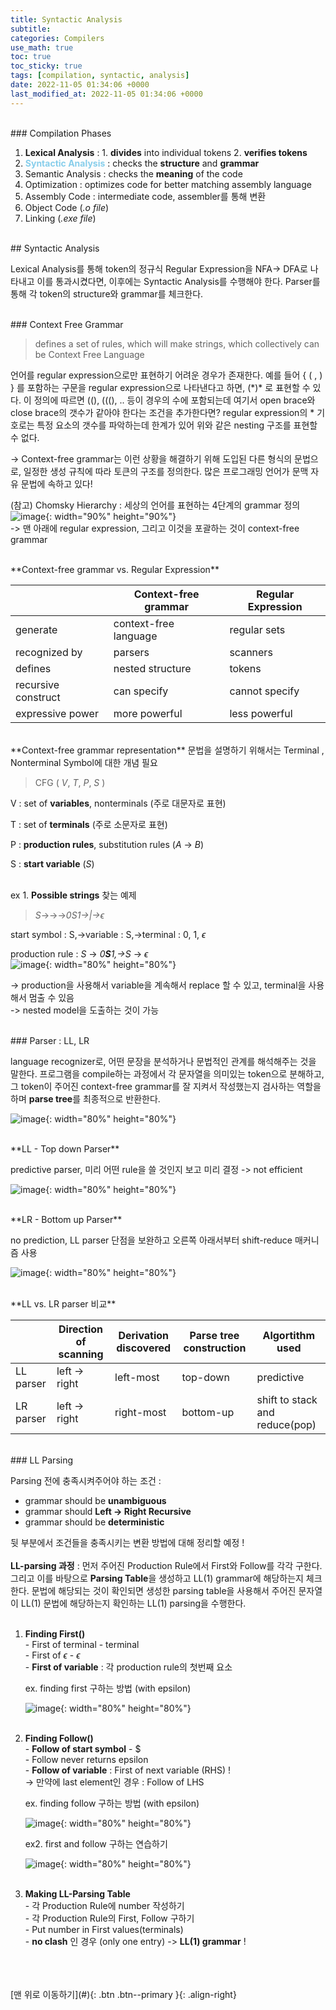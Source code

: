 ```yaml
---
title: Syntactic Analysis
subtitle: 
categories: Compilers
use_math: true
toc: true
toc_sticky: true
tags: [compilation, syntactic, analysis]
date: 2022-11-05 01:34:06 +0000
last_modified_at: 2022-11-05 01:34:06 +0000
---
```



<br/>
### Compilation Phases

1. **Lexical Analysis** : 1. **divides** into individual tokens  2. **verifies tokens**
2. <span style="color:skyblue">**Syntactic Analysis**</span> : checks the **structure** and **grammar**
3. Semantic Analysis : checks the **meaning** of the code  
4. Optimization : optimizes code for better matching assembly language 
5. Assembly Code  : intermediate code, assembler를 통해 변환
6. Object Code (*.o file*)
7. Linking (*.exe file*)


<br/>
## Syntactic Analysis

Lexical Analysis를 통해 token의 정규식 Regular Expression을 NFA-> DFA로 나타내고 이를 통과시켰다면, 이후에는 Syntactic Analysis를 수행해야 한다. Parser를 통해 각 token의 structure와 grammar를 체크한다. 

<br/>
### Context Free Grammar

> defines a set of rules, which will make strings, which collectively can be Context Free Language
> 

언어를 regular expression으로만 표현하기 어려운 경우가 존재한다. 예를 들어 { ( , ) } 를 포함하는 구문을 regular expression으로 나타낸다고 하면, (\*)\* 로 표현할 수 있다. 이 정의에 따르면 ((), (((), .. 등이 경우의 수에 포함되는데 여기서 open brace와 close brace의 갯수가 같아야 한다는 조건을 추가한다면? regular expression의 \* 기호로는 특정 요소의 갯수를 파악하는데 한계가 있어 위와 같은 nesting 구조를 표현할 수 없다.

-> Context-free grammar는 이런 상황을 해결하기 위해 도입된 다른 형식의 문법으로, 일정한 생성 규칙에 따라 토큰의 구조를 정의한다. 많은 프로그래밍 언어가 문맥 자유 문법에 속하고 있다!

(참고) Chomsky Hierarchy : 세상의 언어를 표현하는 4단계의 grammar 정의
![image](https://user-images.githubusercontent.com/86834982/200325821-7deff989-dbe3-422c-9af2-92d4ace573f7.png){: width="90%" height="90%"}  
-> 맨 아래에 regular expression, 그리고 이것을 포괄하는 것이 context-free grammar
 


<br/>
**Context-free grammar vs. Regular Expression**

|  | Context-free grammar | Regular Expression |
| --- | --- | --- |
| generate | context-free language | regular sets |
| recognized by | parsers | scanners |
| defines | nested structure | tokens |
| recursive construct | can specify  | cannot specify  |
| expressive power | more powerful | less powerful |


<br/>
**Context-free grammar representation**  
문법을 설명하기 위해서는 Terminal , Nonterminal Symbol에 대한 개념 필요

>CFG ( *V*, *T*, *P*, *S* )
>

  V : set of **variables**, nonterminals (주로 대문자로 표현)

  T : set of **terminals** (주로 소문자로 표현)

  P : **production rules**,  substitution rules (*A* -> *B*)

  S : **start variable** (*S*)<br/><br/>
  
ex 1. **Possible strings** 찾는 예제

>*S*→->→*0S1→\|→$\epsilon$*
>

start symbol : S,→variable : S,→terminal : 0, 1, $\epsilon$

production rule : *S* -> *0**S**1,→S* -> $\epsilon$   
![image](https://user-images.githubusercontent.com/86834982/200315088-3fbd9a27-1eb3-48a7-8b2b-b30aa8c72235.png){: width="80%" height="80%"}

-> production을 사용해서 variable을 계속해서 replace 할 수 있고, terminal을 사용해서 멈출 수 있음  
-> nested model을 도출하는 것이 가능


<br/>
### Parser : LL, LR

language recognizer로, 어떤 문장을 분석하거나 문법적인 관계를 해석해주는 것을 말한다. 프로그램을 compile하는 과정에서 각 문자열을 의미있는 token으로 분해하고, 그 token이 주어진 context-free grammar를 잘 지켜서 작성했는지 검사하는 역할을 하며 **parse tree**를 최종적으로 반환한다. 


![image](https://user-images.githubusercontent.com/86834982/200318034-f2b002f8-740c-40c5-af2c-dc3f3563a4af.png){: width="80%" height="80%"}

<br/>
**LL - Top down Parser** 

predictive parser, 미리 어떤 rule을 쓸 것인지 보고 미리 결정 -> not efficient 

![image](https://user-images.githubusercontent.com/86834982/200318046-03859608-1619-4a20-8ad7-5665223f10f7.png){: width="80%" height="80%"}

<br/>
**LR - Bottom up Parser**

no prediction, LL parser 단점을 보완하고 오른쪽 아래서부터 shift-reduce 매커니즘 사용 

![image](https://user-images.githubusercontent.com/86834982/200318173-788e5a83-74b1-468f-bfa2-d2a6b5036943.png){: width="80%" height="80%"}

<br/>
**LL vs. LR parser 비교**

|  | Direction of scanning | Derivation discovered | Parse tree construction | Algortithm used |
| --- | --- | --- | --- | --- |
| LL parser | left -> right | left-most | top-down | predictive  |
| LR parser | left -> right | right-most | bottom-up | shift to stack and reduce(pop) |

<br/>
### LL Parsing

Parsing 전에 충족시켜주어야 하는 조건 :

- grammar should be **unambiguous**
- grammar should **Left -> Right Recursive**
- grammar should be **deterministic**

뒷 부분에서 조건들을 충족시키는 변환 방법에 대해 정리할 예정 !  
<br/>
**LL-parsing 과정** : 먼저 주어진 Production Rule에서 First와 Follow를 각각 구한다. 그리고 이를 바탕으로 **Parsing Table**을 생성하고 LL(1) grammar에 해당하는지 체크한다. 문법에 해당되는 것이 확인되면 생성한 parsing table을 사용해서 주어진 문자열이 LL(1) 문법에 해당하는지 확인하는 LL(1) parsing을 수행한다.   
<br/>
1. **Finding First()**
<br/>\- First of terminal - terminal
<br/>\- First of $\epsilon$ - $\epsilon$
<br/>\- **First of variable** : 각 production rule의 첫번째 요소
    
    ex. finding first 구하는 방법 (with epsilon)
    
    ![image](https://user-images.githubusercontent.com/86834982/200318229-70220a6f-0780-433a-b460-284902f002f2.png){: width="80%" height="80%"}
<br/><br/>
2. **Finding Follow()**
<br/> \- **Follow of start symbol** - $
<br/> \- Follow never returns epsilon
<br/> \- **Follow of variable** : First of next variable (RHS) !  
        -> 만약에 last element인 경우 : Follow of LHS
    
    ex. finding follow 구하는 방법 (with epsilon)
    
    ![image](https://user-images.githubusercontent.com/86834982/200318350-422c8cf1-9805-4017-9ee2-d517989fd0b1.png){: width="80%" height="80%"}
    
    ex2. first and follow 구하는 연습하기
    
    ![image](https://user-images.githubusercontent.com/86834982/200318358-fd869d5e-3739-47a2-8338-20c5c091f11b.png){: width="80%" height="80%"}
    <br/><br/>
3. **Making LL-Parsing Table**
<br/> \- 각 Production Rule에 number 작성하기
<br/> \- 각 Production Rule의 First, Follow 구하기
<br/> \- Put number in First values(terminals)
<br/> \- **no clash** 인 경우 (only one entry) -> **LL(1) grammar** !



<br/>   
<br/><br/>
[맨 위로 이동하기](#){: .btn .btn--primary }{: .align-right}


